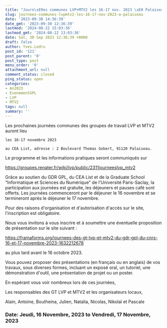```yaml
---
title: "Journ\xE9es communes LVP+MTV2 les 16-17 nov. 2023 \xE0 Palaiseau"
slug: journees-communes-lvpmtv2-les-16-17-nov-2023-a-palaiseau
date: '2023-09-30 14:36:39'
date_gmt: '2023-09-30 12:36:39'
lastmod: '2024-08-22 15:03:36'
lastmod_gmt: '2024-08-22 13:03:36'
date: Sat, 30 Sep 2023 12:36:39 +0000
draft: false
author: Yves.Ledru
post_id: '121'
post_parent: '0'
post_type: post
menu_order: '0'
attachment_url: null
comment_status: closed
ping_status: open
categories:
- An2023
- EvenementGPL
- LVP
- MTV2
tags: null
summary: ''
---
```


Les prochaines journées communes des groupes de travail LVP et MTV2 auront lieu

    les 16-17 novembre 2023

    au CEA List, adresse : 2 Boulevard Thomas Gobert, 91120 Palaiseau.

Le programme et les informations pratiques seront communiqués sur

<https://groupes.renater.fr/wiki/lvp/public/2311journeeslvp_mtv2>

Grâce au soutien du GDR GPL, du CEA List et de la Graduate School "Informatique et Sciences du Numérique" de l'Université Paris-Saclay, la participation aux journées est gratuite, les déjeuners et pauses café sont offerts. Les journées commenceront par le déjeuner le 16 novembre et se termineront après le déjeuner le 17 novembre.

Pour des raisons d'organisation et d'autorisation d'accès sur le site, l'inscription est obligatoire. 

Nous vous invitons à vous inscrire et à soumettre une éventuelle proposition de présentation sur le site suivant :

<https://framaforms.org/journees-des-gt-lvp-et-mtv2-du-gdr-gpl-du-cnrs-16-et-17-novembre-2023-1632212678>

au plus tard avant le 16 octobre 2023. 

Vous pouvez proposer des présentations (en français ou en anglais) de vos travaux, sous diverses formes, incluant un exposé oral, un tutoriel, une démonstration d'outil, une présentation de projet ou un poster.

En espérant vous voir nombreux lors de ces journées,

Les responsables des GT LVP et MTV2 et les organisateurs locaux,

Alain, Antoine, Boutheina, Julien, Natalia, Nicolas, Nikolaï et Pascale

### Date: Jeudi, 16 Novembre, 2023 to Vendredi, 17 Novembre, 2023
